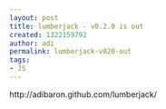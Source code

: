 ```yaml
---
layout: post
title: lumberjack - v0.2.0 is out
created: 1322159792
author: adi
permalink: lumberjack-v020-out
tags:
- JS
---
```

<p>http://adibaron.github.com/lumberjack/</p>
